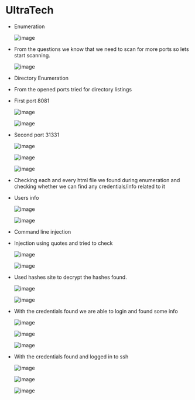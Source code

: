 # UltraTech

* Enumeration

  ![image](https://github.com/it-crypto/WriteUp/assets/54020728/08188555-7098-403f-ae29-1fdba6f090de)
  
* From the questions we know that we need to scan for more ports so lets start scanning.

  ![image](https://github.com/it-crypto/WriteUp/assets/54020728/63b5cac7-4730-45b7-b308-471a65cd9829)

* Directory Enumeration
* From the opened ports tried for directory listings
* First port 8081

  ![image](https://github.com/it-crypto/WriteUp/assets/54020728/79e89d44-ccee-4b24-8efe-176249918ad2)

  ![image](https://github.com/it-crypto/WriteUp/assets/54020728/2f634984-23a2-4267-a070-82130fd1c39b)

* Second port 31331
  
  ![image](https://github.com/it-crypto/WriteUp/assets/54020728/3d22d8b7-57c2-4988-bdc4-0fb640992da4)

  ![image](https://github.com/it-crypto/WriteUp/assets/54020728/e4c34144-1112-4424-b25c-0db81f5dd4ae)

  ![image](https://github.com/it-crypto/WriteUp/assets/54020728/acbd1f93-1b2b-4689-bd07-1971b0e55c99)

* Checking each and every html file we found during enumeration and checking whether we can find any credentials/info related to it
* Users info

    ![image](https://github.com/it-crypto/WriteUp/assets/54020728/35ad1355-a88c-43ee-83b2-68bf22463003)

   ![image](https://github.com/it-crypto/WriteUp/assets/54020728/82913216-6df2-48e0-bf2e-af6f8d62eedc)

* Command line injection
* Injection using quotes and tried to check
  
  ![image](https://github.com/it-crypto/WriteUp/assets/54020728/233a979c-d5d2-418f-814a-fbaa73c875b2)

  ![image](https://github.com/it-crypto/WriteUp/assets/54020728/a744872a-0e97-47e7-aac4-fe24630ef548)

* Used hashes site to decrypt the hashes found.

  ![image](https://github.com/it-crypto/WriteUp/assets/54020728/d0caae52-b542-42c1-88e2-46873529b9b8)

  ![image](https://github.com/it-crypto/WriteUp/assets/54020728/5b0987d1-5567-4ec3-a9da-b19c5f836201)

* With the credentials found we are able to login and found some info

   ![image](https://github.com/it-crypto/WriteUp/assets/54020728/e6596d0e-378b-4422-857f-65c197a973ec)

  ![image](https://github.com/it-crypto/WriteUp/assets/54020728/92f767b6-6deb-4dfb-827f-ea1059ff59a3)

  ![image](https://github.com/it-crypto/WriteUp/assets/54020728/ef42a0a3-e61d-4ea2-9ce8-3911f397760c)

* With the credentials found and logged in to ssh

   ![image](https://github.com/it-crypto/WriteUp/assets/54020728/50e63d7c-bbf8-416e-8a6d-9523d6e0e374)
  
  ![image](https://github.com/it-crypto/WriteUp/assets/54020728/e9ebe9a3-e43d-40f7-a366-3118128031eb)

  ![image](https://github.com/it-crypto/WriteUp/assets/54020728/0a0e9da4-d365-4287-8fc5-01461999a33b)



  



  




  

